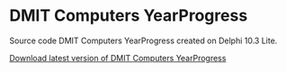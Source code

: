 # DMIT Computers YearProgress
Source code DMIT Computers YearProgress created on Delphi 10.3 Lite.<p>
<a href="https://github.com/dmitryevdev/yearprogress/releases/tag/1.0.300">Download latest version of DMIT Computers YearProgress</a>
